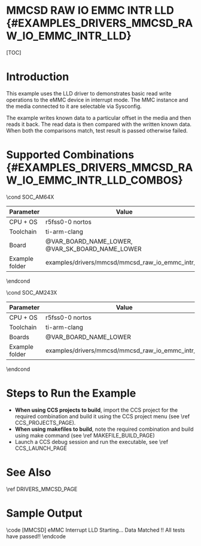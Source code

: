 # MMCSD RAW IO EMMC INTR LLD {#EXAMPLES_DRIVERS_MMCSD_RAW_IO_EMMC_INTR_LLD}

[TOC]

# Introduction

This example uses the LLD driver to demonstrates basic read write operations to the eMMC device in interrupt mode. The MMC instance and the media connected to it are selectable via Sysconfig.

The example writes known data to a particular offset in the media and then reads it back. The read data is then compared with the written known data.
When both the comparisons match, test result is passed otherwise failed.

# Supported Combinations {#EXAMPLES_DRIVERS_MMCSD_RAW_IO_EMMC_INTR_LLD_COMBOS}

\cond SOC_AM64X

 Parameter      | Value
 ---------------|-----------
 CPU + OS       | r5fss0-0 nortos
 Toolchain      | ti-arm-clang
 Board          | @VAR_BOARD_NAME_LOWER, @VAR_SK_BOARD_NAME_LOWER
 Example folder | examples/drivers/mmcsd/mmcsd_raw_io_emmc_intr_lld

\endcond

\cond SOC_AM243X

 Parameter      | Value
 ---------------|-----------
 CPU + OS       | r5fss0-0 nortos
 Toolchain      | ti-arm-clang
 Boards         | @VAR_BOARD_NAME_LOWER
 Example folder | examples/drivers/mmcsd/mmcsd_raw_io_emmc_intr_lld

\endcond

# Steps to Run the Example

- **When using CCS projects to build**, import the CCS project for the required combination
  and build it using the CCS project menu (see \ref CCS_PROJECTS_PAGE).
- **When using makefiles to build**, note the required combination and build using
  make command (see \ref MAKEFILE_BUILD_PAGE)
- Launch a CCS debug session and run the executable, see \ref CCS_LAUNCH_PAGE

# See Also

\ref DRIVERS_MMCSD_PAGE

# Sample Output

\code
[MMCSD] eMMC Interrupt LLD Starting...
Data Matched !!
All tests have passed!!
\endcode